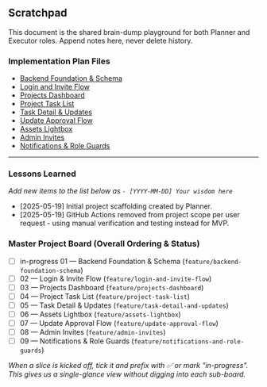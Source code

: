 ## Scratchpad

This document is the shared brain-dump playground for both Planner and Executor roles. Append notes here, never delete history.

### Implementation Plan Files

- [Backend Foundation & Schema](implementation-plan/backend-foundation-schema.md)
- [Login and Invite Flow](implementation-plan/login-and-invite-flow.md)
- [Projects Dashboard](implementation-plan/projects-dashboard.md)
- [Project Task List](implementation-plan/project-task-list.md)
- [Task Detail & Updates](implementation-plan/task-detail-and-updates.md)
- [Update Approval Flow](implementation-plan/update-approval-flow.md)
- [Assets Lightbox](implementation-plan/assets-lightbox.md)
- [Admin Invites](implementation-plan/admin-invites.md)
- [Notifications & Role Guards](implementation-plan/notifications-and-role-guards.md)

---

### Lessons Learned

_Add new items to the list below as `- [YYYY-MM-DD] Your wisdom here`_

- [2025-05-19] Initial project scaffolding created by Planner.
- [2025-05-19] GitHub Actions removed from project scope per user request - using manual verification and testing instead for MVP.

### Master Project Board (Overall Ordering & Status)

- [ ] in-progress 01 — Backend Foundation & Schema (`feature/backend-foundation-schema`)
- [ ] 02 — Login & Invite Flow (`feature/login-and-invite-flow`)
- [ ] 03 — Projects Dashboard (`feature/projects-dashboard`)
- [ ] 04 — Project Task List (`feature/project-task-list`)
- [ ] 05 — Task Detail & Updates (`feature/task-detail-and-updates`)
- [ ] 06 — Assets Lightbox (`feature/assets-lightbox`)
- [ ] 07 — Update Approval Flow (`feature/update-approval-flow`)
- [ ] 08 — Admin Invites (`feature/admin-invites`)
- [ ] 09 — Notifications & Role Guards (`feature/notifications-and-role-guards`)

_When a slice is kicked off, tick it and prefix with ✅ or mark "in-progress". This gives us a single-glance view without digging into each sub-board._ 